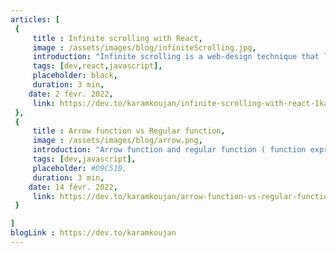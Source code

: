 ```yaml
---
articles: [
 {
     title : Infinite scrolling with React,
     image : /assets/images/blog/infiniteScrolling.jpg,
     introduction: "Infinite scrolling is a web-design technique that loads content continuously as the user scrolls down the page, eliminating the need for pagination. This technique is used by social media sites and in this article we are going to learn how to implement infinite scrolling in our apps using React.",
     tags: [dev,react,javascript],
     placeholder: black,
     duration: 3 min,
    date: 2 févr. 2022,
     link: https://dev.to/karamkoujan/infinite-scrolling-with-react-1kaa
 },
 {
     title : Arrow function vs Regular function,
     image : /assets/images/blog/arrow.png,
     introduction: "Arrow function and regular function ( function expression) are used interchangeably in our code without knowing the difference between them which could cause some confusing behavior, in this article I will mention 3 important differences between arrow function and regular function.",
     tags: [dev,javascript],
     placeholder: #D9C51B,
     duration: 3 min,
    date: 14 févr. 2022,
     link: https://dev.to/karamkoujan/arrow-function-vs-regular-function-5c19
 }

]
blogLink : https://dev.to/karamkoujan
---
```

